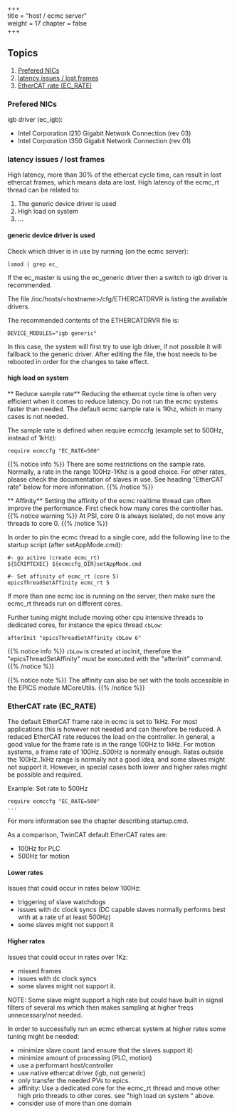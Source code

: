 +++  
title = "host / ecmc server"   
weight = 17
chapter = false  
+++

## Topics
1. [Prefered NICs](#Prefered-NICs)
2. [latency issues / lost frames](#latency-issues--lost-frames)
3. [EtherCAT rate (EC_RATE)](#EtherCAT-rate-(EC_RATE))

### Prefered NICs

igb driver (ec_igb):
* Intel Corporation I210 Gigabit Network Connection (rev 03)
* Intel Corporation I350 Gigabit Network Connection (rev 01)

### latency issues / lost frames

High latency, more than 30% of the ethercat cycle time, can result in lost ethercat frames, which means data are lost. High latency of the ecmc_rt thread can be related to:
1. The generic device driver is used
2. High load on system
3. ...

#### generic device driver is used
Check which driver is in use by running (on the ecmc server):
```
lsmod | grep ec_
```
If the ec_master is using the ec_generic driver then a switch to igb driver is recommended.

The file /ioc/hosts/\<hostname\>/cfg/ETHERCATDRVR is listing the available drivers.

The recommended contents of the ETHERCATDRVR file is:
```
DEVICE_MODULES="igb generic"
```
In this case, the system will first try to use igb driver, if not possible it will fallback to the generic driver.
After editing the file, the host needs to be rebooted in order for the changes to take effect.

#### high load on system

** Reduce sample rate**
Reducing the ethercat cycle time is often very efficient when it comes to reduce latency. Do not run the ecmc systems faster than needed.
The default ecmc sample rate is 1Khz, which in many cases is not needed.

The sample rate is defined when require ecmccfg (example set to 500Hz, instead of 1kHz):
```
require ecmccfg "EC_RATE=500"
```
{{% notice info %}}
There are some restrictions on the sample rate. Normally, a rate in the range 100Hz-1Khz is a good choice. For other rates, please check the documentation of slaves in use. See heading "EtherCAT rate" below for more information.
{{% /notice %}}

** Affinity**
Setting the affinity of the ecmc realtime thread can often improve the performance. First check how many cores the controller has. 
{{% notice warning %}}
At PSI, core 0 is always isolated, do not move any threads to core 0.
{{% /notice %}}

In order to pin the ecmc thread to a single core, add the following line to the startup script (after setAppMode.cmd):
```
#- go active (create ecmc_rt)
${SCRIPTEXEC} ${ecmccfg_DIR}setAppMode.cmd

#- Set affinity of ecmc_rt (core 5)
epicsThreadSetAffinity ecmc_rt 5
```
If more than one ecmc ioc is running on the server, then make sure the ecmc_rt threads run on different cores.

Further tuning might include moving other cpu intensive threads to dedicated cores, for instance the epics thread ```cbLow```: 
```
afterInit "epicsThreadSetAffinity cbLow 6"
```
{{% notice info %}}
```cbLow``` is created at iocInit, therefore the "epicsThreadSetAffinity" must be executed with the "afterInit" command.
{{% /notice %}}

{{% notice note %}}
The affinity can also be set with the tools accessible in the EPICS module MCoreUtils.
{{% /notice %}}

### EtherCAT rate (EC_RATE)
The default EtherCAT frame rate in ecmc is set to 1kHz. For most applications this is however not needed and can therefore be reduced. A reduced EtherCAT rate reduces the load on the controller. In general, a good value for the frame rate is in the range 100Hz to 1kHz. For motion systems, a frame rate of 100Hz..500Hz is normally enough. Rates outside the 100Hz..1kHz range is normally not a good idea, and some slaves might not support it. However, in special cases both lower and higher rates might be possible and required.

Example: Set rate to 500Hz
```
require ecmccfg "EC_RATE=500"
...
```
For more information see the chapter describing startup.cmd.

As a comparison, TwinCAT default EtherCAT rates are:
* 100Hz for PLC
* 500Hz for motion

#### Lower rates
Issues that could occur in rates below 100Hz:
* triggering of slave watchdogs
* issues with dc clock syncs (DC capable slaves normally performs best with at a rate of at least 500Hz)
* some slaves might not support it

#### Higher rates
Issues that could occur in rates over 1Kz:
* missed frames
* issues with dc clock syncs
* some slaves might not support it.

NOTE: Some slave might support a high rate but could have built in signal filters of several ms which then makes sampling at higher freqs unnecessary/not needed.

In order to successfully run an ecmc ethercat system at higher rates some tuning might be needed:
* minimize slave count (and ensure that the slaves support it)
* minimize amount of processing (PLC, motion)
* use a performant host/controller
* use native ethercat driver (igb, not generic)
* only transfer the needed PVs to epics.
* affinity: Use a dedicated core for the ecmc_rt thread and move other high prio threads to other cores. see "high load on system
" above.
* consider use of more than one domain
